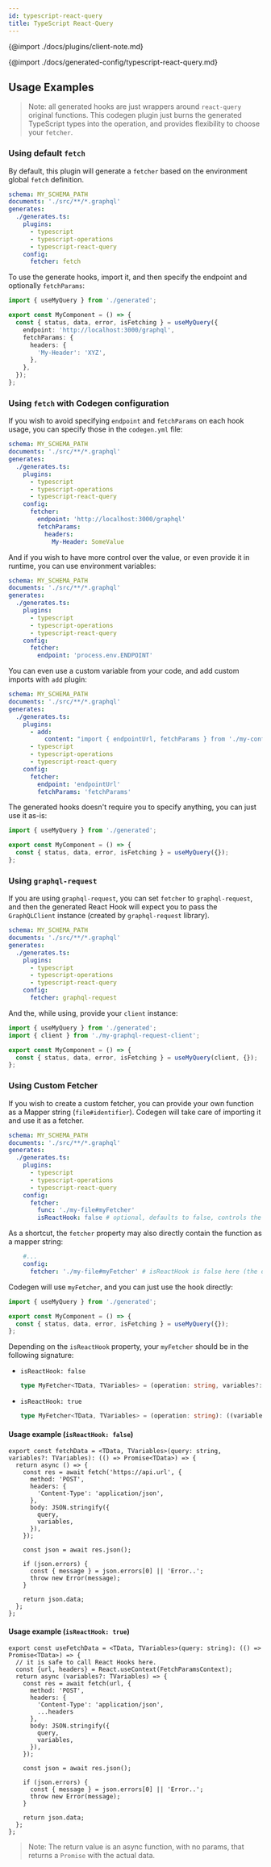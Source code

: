 ```yaml
---
id: typescript-react-query
title: TypeScript React-Query
---
```


{@import ./docs/plugins/client-note.md}

{@import ./docs/generated-config/typescript-react-query.md}

## Usage Examples

> Note: all generated hooks are just wrappers around `react-query` original functions. This codegen plugin just burns the generated TypeScript types into the operation, and provides flexibility to choose your `fetcher`.

### Using default `fetch`

By default, this plugin will generate a `fetcher` based on the environment global `fetch` definition.

```yml
schema: MY_SCHEMA_PATH
documents: './src/**/*.graphql'
generates:
  ./generates.ts:
    plugins:
      - typescript
      - typescript-operations
      - typescript-react-query
    config:
      fetcher: fetch
```

To use the generate hooks, import it, and then specify the endpoint and optionally `fetchParams`:

```ts
import { useMyQuery } from './generated';

export const MyComponent = () => {
  const { status, data, error, isFetching } = useMyQuery({
    endpoint: 'http://localhost:3000/graphql',
    fetchParams: {
      headers: {
        'My-Header': 'XYZ',
      },
    },
  });
};
```

### Using `fetch` with Codegen configuration

If you wish to avoid specifying `endpoint` and `fetchParams` on each hook usage, you can specify those in the `codegen.yml` file:

```yml
schema: MY_SCHEMA_PATH
documents: './src/**/*.graphql'
generates:
  ./generates.ts:
    plugins:
      - typescript
      - typescript-operations
      - typescript-react-query
    config:
      fetcher:
        endpoint: 'http://localhost:3000/graphql'
        fetchParams:
          headers:
            My-Header: SomeValue
```

And if you wish to have more control over the value, or even provide it in runtime, you can use environment variables:

```yml
schema: MY_SCHEMA_PATH
documents: './src/**/*.graphql'
generates:
  ./generates.ts:
    plugins:
      - typescript
      - typescript-operations
      - typescript-react-query
    config:
      fetcher:
        endpoint: 'process.env.ENDPOINT'
```

You can even use a custom variable from your code, and add custom imports with `add` plugin:

```yml
schema: MY_SCHEMA_PATH
documents: './src/**/*.graphql'
generates:
  ./generates.ts:
    plugins:
      - add:
          content: "import { endpointUrl, fetchParams } from './my-config';"
      - typescript
      - typescript-operations
      - typescript-react-query
    config:
      fetcher:
        endpoint: 'endpointUrl'
        fetchParams: 'fetchParams'
```

The generated hooks doesn't require you to specify anything, you can just use it as-is:

```ts
import { useMyQuery } from './generated';

export const MyComponent = () => {
  const { status, data, error, isFetching } = useMyQuery({});
};
```

### Using `graphql-request`

If you are using `graphql-request`, you can set `fetcher` to `graphql-request`, and then the generated React Hook will expect you to pass the `GraphQLClient` instance (created by `graphql-request` library).

```yml
schema: MY_SCHEMA_PATH
documents: './src/**/*.graphql'
generates:
  ./generates.ts:
    plugins:
      - typescript
      - typescript-operations
      - typescript-react-query
    config:
      fetcher: graphql-request
```

And the, while using, provide your `client` instance:

```ts
import { useMyQuery } from './generated';
import { client } from './my-graphql-request-client';

export const MyComponent = () => {
  const { status, data, error, isFetching } = useMyQuery(client, {});
};
```

### Using Custom Fetcher

If you wish to create a custom fetcher, you can provide your own function as a Mapper string (`file#identifier`). Codegen will take care of importing it and use it as a fetcher.

```yml
schema: MY_SCHEMA_PATH
documents: './src/**/*.graphql'
generates:
  ./generates.ts:
    plugins:
      - typescript
      - typescript-operations
      - typescript-react-query
    config:
      fetcher:
        func: './my-file#myFetcher'
        isReactHook: false # optional, defaults to false, controls the function's signature. Read below
```

As a shortcut, the `fetcher` property may also directly contain the function as a mapper string:
```yml
    #...
    config:
      fetcher: './my-file#myFetcher' # isReactHook is false here (the default version)
```

Codegen will use `myFetcher`, and you can just use the hook directly:

```ts
import { useMyQuery } from './generated';

export const MyComponent = () => {
  const { status, data, error, isFetching } = useMyQuery({});
};
```

Depending on the `isReactHook` property, your `myFetcher` should be in the following signature:
* `isReactHook: false`
  ```ts
  type MyFetcher<TData, TVariables> = (operation: string, variables?: TVariables): (() => Promise<TData>)
  ```
* `isReactHook: true`
  ```ts
  type MyFetcher<TData, TVariables> = (operation: string): ((variables?: TVariables) => Promise<TData>)
  ```

#### Usage example (`isReactHook: false`)
```tsx
export const fetchData = <TData, TVariables>(query: string, variables?: TVariables): (() => Promise<TData>) => {
  return async () => {
    const res = await fetch('https://api.url', {
      method: 'POST',
      headers: {
        'Content-Type': 'application/json',
      },
      body: JSON.stringify({
        query,
        variables,
      }),
    });

    const json = await res.json();

    if (json.errors) {
      const { message } = json.errors[0] || 'Error..';
      throw new Error(message);
    }

    return json.data;
  };
};
```

#### Usage example (`isReactHook: true`)
```tsx
export const useFetchData = <TData, TVariables>(query: string): (() => Promise<TData>) => {
  // it is safe to call React Hooks here.
  const {url, headers} = React.useContext(FetchParamsContext);
  return async (variables?: TVariables) => {
    const res = await fetch(url, {
      method: 'POST',
      headers: {
        'Content-Type': 'application/json',
        ...headers
      },
      body: JSON.stringify({
        query,
        variables,
      }),
    });

    const json = await res.json();

    if (json.errors) {
      const { message } = json.errors[0] || 'Error..';
      throw new Error(message);
    }

    return json.data;
  };
};
```

> Note: The return value is an async function, with no params, that returns a `Promise` with the actual data.

